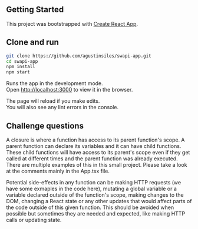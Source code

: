 ## Getting Started

This project was bootstrapped with [Create React App](https://github.com/facebook/create-react-app).

## Clone and run

```bash
git clone https://github.com/agustinsiles/swapi-app.git
cd swapi-app
npm install
npm start
```

Runs the app in the development mode.\
Open [http://localhost:3000](http://localhost:3000) to view it in the browser.

The page will reload if you make edits.\
You will also see any lint errors in the console.

## Challenge questions

A closure is where a function has access to its parent function's scope. A parent function can declare its variables and it can have child functions. These child functions will have access to its parent's scope even if they get called at different times and the parent function was already executed. There are multiple examples of this in this small project. Please take a look at the comments mainly in the App.tsx file.

Potential side-effects in any function can be making HTTP requests (we have some exmaples in the code here), mutating a global variable or a variable declared outside of the function's scope, making changes to the DOM, changing a React state or any other updates that would affect parts of the code outside of this given function. This should be avoided when possible but sometimes they are needed and expected, like making HTTP calls or updating state.
